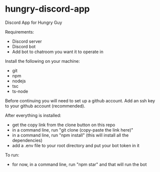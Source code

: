 # hungry-discord-app
Discord App for Hungry Guy

Requirements:
- Discord server
- Discord bot
- Add bot to chatroom you want it to operate in

Install the following on your machine:
- git
- npm
- nodejs
- tsc
- ts-node

Before continuing you will need to set up a github account.
Add an ssh key to your github account (recommended).



After everything is installed:
- get the copy link from the clone button on this repo
- in a command line, run "git clone (copy-paste the link here)"
- in a command line, run "npm install" (this will install all the dependencies)
- add a .env file to your root directory and put your bot token in it

To run:
- for now, in a command line, run "npm star" and that will run the bot
